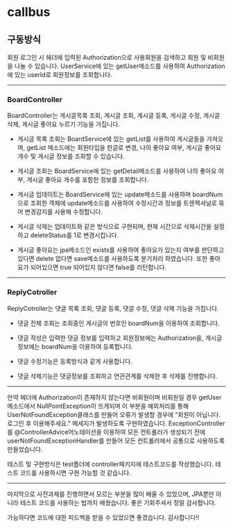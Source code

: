 # callbus

## 구동방식
회원 로그인 시 헤더에 입력된 Authorization으로 사용회원을 검색하고 회원 및 비회원을 나눌 수 있습니다.
UserService에 있는 getUser메소드를 사용하여 Authorization에 있는 userId로 회원정보를 조회합니다.

<hr/>

### BoardController
BoardController는 게시글목록 조회, 게시글 조회, 게시글 등록, 게시글 수정, 게시글 삭제, 게시글 좋아요 누르기 기능을 가집니다.

* 게시글 목록 조회는 BoardService에 있는 getList를 사용하여 게시글들을 가져오며, getList 메소드에는 회원타입을 한글로 변경,
나의 좋아요 여부, 게시글 좋아요 개수 및 게시글 정보를 조회할 수 있습니다.

* 게시글 조회는 BoardService에 있는 getDetail메소드를 사용하여 나의 좋아요 여부, 게시글 좋아요 개수를 포함한 정보를 조회합니다.

* 게시글 업데이트는 BoardService에 있는 update메소드를 사용하며 boardNum으로 조회한 객체에 update메소드를 사용하여
수정시간과 정보를 트렌젝셔널로 묶어 변경감지를 사용해 수정합니다.

* 게시글 삭제는 업데이트와 같은 방식으로 구현되며, 현재 시간으로 삭제시간을 설정하고 deleteStatus를 1로 변경시킵니다.

* 게시글 좋아요는 jpa메소드인 exists를 사용하여 좋아요가 있는지 여부를 판단하고 있다면 delete 없다면 save메소드를
사용하도록 분기처리 하였습니다. 또한 좋아요가 되어있으면 true 되어있지 않다면 false를 리턴합니다.

<hr/>

### ReplyCotroller
ReplyCotroller는 댓글 목록 조회, 댓글 등록, 댓글 수정, 댓글 삭제 기능을 가집니다.

* 댓글 전체 조회는 조회중인 게시글의 번호인 boardNum을 이용하여 조회합니다.

* 댓글 작성은 입력한 댓글 정보를 입력하고 회원정보에는 Authorization을, 게시글 정보에는 boardNum을 이용하여 등록합니다.

* 댓글 수정기능은 등록방식과 같게 사용합니다.

* 댓글 삭제기능은 댓글정보를 조회하고 연관관계를 삭제한 후 삭제를 진행합니다.

<hr/>

만약 헤더에 Authorization이 존재하지 않는다면 비회원이며 비회원일 경우 getUser메소드에서 NullPointException이 뜨게되며
이 부분을 예외처리를 통해 UserNotFoundException클래스를 만들어 오류가 발생할 경우에 "회원이 아닙니다. 로그인 후 이용해주세요."
메세지가 발생하도록 구현하였습니다.
ExceptionController를 @ControllerAdvice어노테이션을 이용하여 모든 컨트롤러가 생성되기 전에  userNotFoundExceptionHandler를 만들어
모든 컨트롤러에서 공통으로 사용하도록 만들었습니다.

테스트 및 구현방식은
test폴더에 controller패키지에 테스트코드를 작성했습니다. 테스트 코드를 사용하시면 구현 가능할 것 같습니다.

<hr/>

마지막으로 사전과제를 진행하면서 모르는 부분을 많이 배울 수 있었으며, JPA뿐만 아니라 테스트 코드를 사용하는 법까지 배웠습니다.
좋은 기회주셔서 정말 감사합니다.

가능하다면 코드에 대한 피드백을 받을 수 있었으면 좋겠습니다. 감사합니다!!
